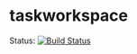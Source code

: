 # taskworkspace

Status:
[![Build Status](https://yariki.visualstudio.com/TaskWorkspace/_apis/build/status/Yariki.taskworkspace?branchName=master)](https://yariki.visualstudio.com/TaskWorkspace/_build/latest?definitionId=1&branchName=master)

